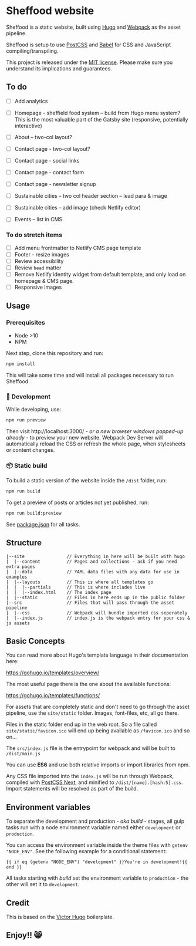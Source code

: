# Sheffood website

Sheffood is a static website, built using [Hugo](https://gohugo.io/) and [Webpack](https://webpack.js.org/) as the asset pipeline.

Sheffood is setup to use [PostCSS](http://postcss.org/) and [Babel](https://babeljs.io/) for CSS and JavaScript compiling/transpiling.

This project is released under the [MIT license](LICENSE). Please make sure you understand its implications and guarantees.

## To do

- [ ] Add analytics

- [ ] Homepage - sheffield food system – build from Hugo menu system? This is the most valuable part of the Gatsby site (responsive, potentially interactive)

- [ ] About – two-col layout?

- [ ] Contact page - two-col layout?
- [ ] Contact page - social links
- [ ] Contact page - contact form
- [ ] Contact page - newsletter signup

- [ ] Sustainable cities – two col header section – lead para & image
- [ ] Sustainable cities – add image (check Netlify editor)

- [ ] Events – list in CMS



### To do stretch items

- [ ] Add menu frontmatter to Netlify CMS page template
- [ ] Footer - resize images
- [ ] Review accessibility
- [ ] Review `head` matter
- [ ] Remove Netlify identity widget from default template, and only load on homepage & CMS page.
- [ ] Responsive images

## Usage

### Prerequisites

- Node >10
- NPM 

Next step, clone this repository and run:

```bash
npm install
```

This will take some time and will install all packages necessary to run Sheffood.

### :construction_worker: Development

While developing, use:

```bash
npm run preview
```

Then visit http://localhost:3000/ _- or a new browser windows popped-up already -_ to preview your new website. Webpack Dev Server will automatically reload the CSS or refresh the whole page, when stylesheets or content changes.

### :package: Static build

To build a static version of the website inside the `/dist` folder, run:

```bash
npm run build
```

To get a preview of posts or articles not yet published, run:

```bash
npm run build:preview
```

See [package.json](package.json#L8) for all tasks.

## Structure

```
|--site                // Everything in here will be built with hugo
|  |--content          // Pages and collections - ask if you need extra pages
|  |--data             // YAML data files with any data for use in examples
|  |--layouts          // This is where all templates go
|  |  |--partials      // This is where includes live
|  |  |--index.html    // The index page
|  |--static           // Files in here ends up in the public folder
|--src                 // Files that will pass through the asset pipeline
|  |--css              // Webpack will bundle imported css seperately
|  |--index.js         // index.js is the webpack entry for your css & js assets
```

## Basic Concepts

You can read more about Hugo's template language in their documentation here:

https://gohugo.io/templates/overview/

The most useful page there is the one about the available functions:

https://gohugo.io/templates/functions/

For assets that are completely static and don't need to go through the asset pipeline,
use the `site/static` folder. Images, font-files, etc, all go there.

Files in the static folder end up in the web root. So a file called `site/static/favicon.ico`
will end up being available as `/favicon.ico` and so on...

The `src/index.js` file is the entrypoint for webpack and will be built to `/dist/main.js`

You can use **ES6** and use both relative imports or import libraries from npm.

Any CSS file imported into the `index.js` will be run through Webpack, compiled with [PostCSS Next](http://cssnext.io/), and
minified to `/dist/[name].[hash:5].css`. Import statements will be resolved as part of the build.

## Environment variables

To separate the development and production _- aka build -_ stages, all gulp tasks run with a node environment variable named either `development` or `production`.

You can access the environment variable inside the theme files with `getenv "NODE_ENV"`. See the following example for a conditional statement:

    {{ if eq (getenv "NODE_ENV") "development" }}You're in development!{{ end }}

All tasks starting with _build_ set the environment variable to `production` - the other will set it to `development`.

## Credit

This is based on the [Victor Hugo](https://github.com/netlify-templates/victor-hugo) boilerplate.

## Enjoy!! 😸
